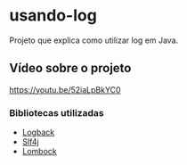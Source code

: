 # usando-log

  Projeto que explica como utilizar log em Java.
  
  
## Vídeo sobre o projeto

https://youtu.be/52iaLpBkYC0
  
### Bibliotecas utilizadas
  
 - [Logback](https://logback.qos.ch/)
 - [Slf4j](https://www.slf4j.org/)
 - [Lombock](https://projectlombok.org/) 
